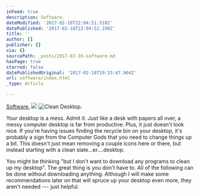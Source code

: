 ```yaml
---
inFeed: true
description: Software.
dateModified: '2017-02-18T22:04:51.510Z'
datePublished: '2017-02-18T22:04:52.199Z'
title: ''
author: []
publisher: {}
via: {}
sourcePath: _posts/2017-02-16-software.md
hasPage: true
starred: false
datePublishedOriginal: '2017-02-18T19:33:47.964Z'
url: software/index.html
_type: Article

---
```

[Software.][0]
![](https://the-grid-user-content.s3-us-west-2.amazonaws.com/9cc8f4fa-8328-4c62-90b5-9e110cbc7f90.png)
![Clean Desktop.](https://the-grid-user-content.s3-us-west-2.amazonaws.com/09d4cd5d-880f-4bfc-a24c-dd25d1b07c76.jpg)

Your desktop is a mess. Admit it. Just like a desk with papers all over, a messy computer desktop is far from productive. Plus, it just doesn't look nice. If you're having issues finding the recycle bin on your desktop, it's probably a sign from the Computer Gods that you need to change things up a bit. This doesn't just mean removing a couple icons here or there, but instead starting with a clean slate...er....desktop.

You might be thinking "but I don't want to download any programs to clean up my desktop". The great thing is you don't have to. All of the following can be done without downloading anything. Although I will make some recommendations later on that will spruce up your desktop even more, they aren't needed --- just helpful.

[0]: https://thegrid.ai/nederlandse-webwinkels/hardware "Hardware"